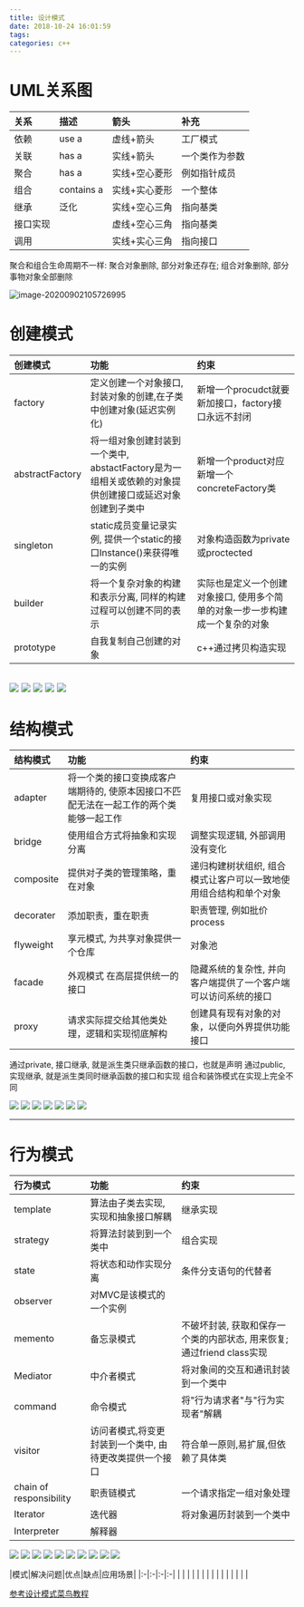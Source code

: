 ```yaml
---
title: 设计模式
date: 2018-10-24 16:01:59
tags:
categories: c++
---
```


# UML关系图

| 关系 | 描述 | 箭头 | 补充 |
|:-|:-|:-|:-|
|依赖| use a| 虚线+箭头 | 工厂模式 |
|关联| has a| 实线+箭头 | 一个类作为参数|
|聚合| has a| 实线+空心菱形| 例如指针成员|
|组合| contains a| 实线+实心菱形| 一个整体|
|继承| 泛化 | 实线+空心三角 | 指向基类 |
|接口实现| | 虚线+空心三角| 指向基类 |
|调用| | 实线+实心三角| 指向接口 |

聚合和组合生命周期不一样: 聚合对象删除, 部分对象还存在; 组合对象删除, 部分事物对象全部删除



![image-20200902105726995](设计模式/image-20200902105726995.png)



# 创建模式
| 创建模式 | 功能 | 约束 |
|:-|:-|:-|
| factory | 定义创建一个对象接口,封装对象的创建,在子类中创建对象(延迟实例化)| 新增一个procudct就要新加接口，factory接口永远不封闭|
| abstractFactory | 将一组对象创建封装到一个类中, abstactFactory是为一组相关或依赖的对象提供创建接口或延迟对象创建到子类中 | 新增一个product对应新增一个concreteFactory类|
| singleton | static成员变量记录实例, 提供一个static的接口Instance()来获得唯一的实例| 对象构造函数为private或proctected|
| builder | 将一个复杂对象的构建和表示分离, 同样的构建过程可以创建不同的表示 | 实际也是定义一个创建对象接口, 使用多个简单的对象一步一步构建成一个复杂的对象 |
| prototype | 自我复制自己创建的对象| c++通过拷贝构造实现|

![](设计模式/factory.png)
![](设计模式/abstractFactory.png)
![](设计模式/singleton.png)
![](设计模式/builder.png)
![](设计模式/prototype.png)
-----

# 结构模式
| 结构模式 | 功能 | 约束 |
|:-|:-|:-|
| adapter | 将一个类的接口变换成客户端期待的, 使原本因接口不匹配无法在一起工作的两个类能够一起工作| 复用接口或对象实现|
| bridge | 使用组合方式将抽象和实现分离 | 调整实现逻辑, 外部调用没有变化 |
| composite | 提供对子类的管理策略，重在对象| 递归构建树状组织, 组合模式让客户可以一致地使用组合结构和单个对象|
| decorater | 添加职责，重在职责| 职责管理, 例如批价process|
| flyweight | 享元模式, 为共享对象提供一个仓库 | 对象池 |
| facade | 外观模式 在高层提供统一的接口 | 隐藏系统的复杂性, 并向客户端提供了一个客户端可以访问系统的接口|
| proxy | 请求实际提交给其他类处理，逻辑和实现彻底解构 | 创建具有现有对象的对象，以便向外界提供功能接口 |

通过private, 接口继承, 就是派生类只继承函数的接口，也就是声明
通过public,  实现继承, 就是派生类同时继承函数的接口和实现
组合和装饰模式在实现上完全不同

![](设计模式/adapter.png)
![](设计模式/bridge.png)
![](设计模式/composite.png)
![](设计模式/decorater.png)
![](设计模式/flyweight.png)
![](设计模式/facade.png)
![](设计模式/proxy.png)

-----

# 行为模式
| 行为模式 | 功能 | 约束 |
|:-|:-|:-|
| template | 算法由子类去实现, 实现和抽象接口解耦 | 继承实现 |
| strategy | 将算法封装到到一个类中 | 组合实现 |
| state| 将状态和动作实现分离 | 条件分支语句的代替者 |
| observer| 对MVC是该模式的一个实例 | |
| memento| 备忘录模式 | 不破坏封装, 获取和保存一个类的内部状态, 用来恢复; 通过friend class实现 |
| Mediator| 中介者模式| 将对象间的交互和通讯封装到一个类中 |
| command | 命令模式| 将"行为请求者"与"行为实现者"解耦 |
| visitor| 访问者模式,将变更封装到一个类中, 由待更改类提供一个接口| 符合单一原则,易扩展,但依赖了具体类|
| chain of responsibility| 职责链模式| 一个请求指定一组对象处理 |
| Iterator| 迭代器| 将对象遍历封装到一个类中|
| Interpreter | 解释器 | |

![](设计模式/template.png)
![](设计模式/strategy.png)
![](设计模式/state.png)
![](设计模式/observer.png)
![](设计模式/memento.png)
![](设计模式/command.png)
![](设计模式/visitor.png)
![](设计模式/chain.png)
![](设计模式/iterator.png)
![](设计模式/interpreter.png)

|模式|解决问题|优点|缺点|应用场景|
|:-|:-|:-|:-|
| | | | |
| | | | |
| | | | |

[参考设计模式菜鸟教程](http://www.runoob.com/design-pattern/design-pattern-tutorial.html)
